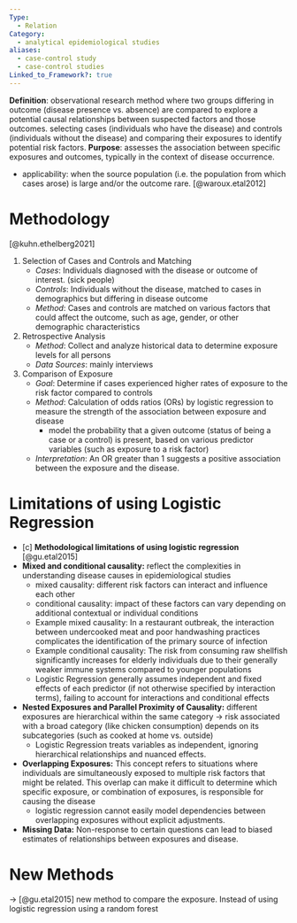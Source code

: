 ```yaml
---
Type:
  - Relation
Category:
  - analytical epidemiological studies
aliases:
  - case-control study
  - case-control studies
Linked_to_Framework?: true
---
```

**Definition**: observational research method where two groups differing in outcome (disease presence vs. absence) are compared to explore a potential causal relationships between suspected factors and those outcomes. 
selecting cases (individuals who have the disease) and controls (individuals without the disease) and comparing their exposures to identify potential risk factors.
**Purpose**:  assesses the association between specific exposures and outcomes, typically in the context of disease occurrence.

- applicability: when the source population (i.e. the population from which cases arose) is large and/or the outcome rare. [@waroux.etal2012]
# Methodology
[@kuhn.ethelberg2021]
1. Selection of Cases and Controls and Matching
	- *Cases*: Individuals diagnosed with the disease or outcome of interest. (sick people)
	- *Controls*: Individuals without the disease, matched to cases in demographics but differing in disease outcome
	- *Method*: Cases and controls are matched on various factors that could affect the outcome, such as age, gender, or other demographic characteristics
2. Retrospective Analysis
	- *Method*: Collect and analyze historical data to determine exposure levels for all persons
	- *Data Sources*: mainly interviews
3. Comparison of Exposure
	- *Goal*: Determine if cases experienced higher rates of exposure to the risk factor compared to controls
	- *Method*: Calculation of odds ratios (ORs) by logistic regression to measure the strength of the association between exposure and disease
		- model the probability that a given outcome (status of being a case or a control) is present, based on various predictor variables (such as exposure to a risk factor)
	- *Interpretation*: An OR greater than 1 suggests a positive association between the exposure and the disease.

# Limitations of using Logistic Regression

- [c] **Methodological limitations of using logistic regression**
[@gu.etal2015]
 - **Mixed and conditional causality:** reflect the complexities in understanding disease causes in epidemiological studies
	- mixed causality: different risk factors can interact and influence each other
	- conditional causality: impact of these factors can vary depending on additional contextual or individual conditions
	- Example mixed causality: In a restaurant outbreak, the interaction between undercooked meat and poor handwashing practices complicates the identification of the primary source of infection
	- Example conditional causality: The risk from consuming raw shellfish significantly increases for elderly individuals due to their generally weaker immune systems compared to younger populations
	- Logistic Regression generally assumes independent and fixed effects of each predictor (if not otherwise specified by interaction terms), failing to account for interactions and conditional effects
- **Nested Exposures and Parallel Proximity of Causality:** different exposures are hierarchical within the same category -> risk associated with a broad category (like chicken consumption) depends on its subcategories (such as cooked at home vs. outside) 
	- Logistic Regression treats variables as independent, ignoring hierarchical relationships and nuanced effects.
-  **Overlapping Exposures:** This concept refers to situations where individuals are simultaneously exposed to multiple risk factors that might be related. This overlap can make it difficult to determine which specific exposure, or combination of exposures, is responsible for causing the disease
	- logistic regression cannot easily model dependencies between overlapping exposures without explicit adjustments.
- **Missing Data:** Non-response to certain questions can lead to biased estimates of relationships between exposures and disease.

# New Methods
 → [@gu.etal2015] new method to compare the exposure. Instead of using logistic regression using a random forest 